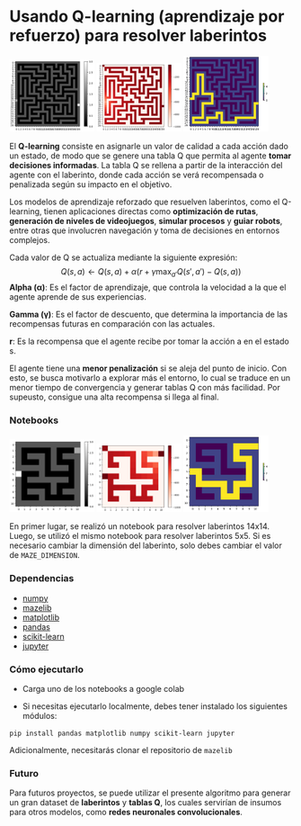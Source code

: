 # Usando Q-learning (aprendizaje por refuerzo) para resolver laberintos
<img src="./assets/maze14x14.PNG" alt="Descripción de la imagen 1" style="width: 30%; display: inline-block;"> 
<img src="./assets/reward14x14.PNG" alt="Descripción de la imagen 2" style="width: 30%; display: inline-block;"> 
<img src="./assets/solve14x14.PNG" alt="Descripción de la imagen 3" style="width: 30%; display: inline-block;">

El **Q-learning** consiste en asignarle un valor de calidad a cada acción dado un estado, de modo que se genere una tabla Q que permita al agente **tomar decisiones informadas**. La tabla Q se rellena a partir de la interacción del agente con el laberinto, donde cada acción se verá recompensada o penalizada según su impacto en el objetivo.

Los modelos de aprendizaje reforzado que resuelven laberintos, como el Q-learning, tienen aplicaciones directas como **optimización de rutas**, **generación de niveles de videojuegos**, **simular procesos** y **guiar robots**, entre otras que involucren navegación y toma de decisiones en entornos complejos.

Cada valor de Q se actualiza mediante la siguiente expresión:
$$
\begin{equation}
Q(s, a) \leftarrow Q(s, a) + \alpha (r + \gamma \max_{a'} Q(s', a') - Q(s, a))
\end{equation}
$$
**Alpha (α)**: Es el factor de aprendizaje, que controla la velocidad a la que el agente aprende de sus experiencias.

**Gamma (γ)**: Es el factor de descuento, que determina la importancia de las recompensas futuras en comparación con las actuales.

**r**: Es la recompensa que el agente recibe por tomar la acción a en el estado s.

El agente tiene una **menor penalización** si se aleja del punto de inicio. Con esto, se busca motivarlo a explorar más el entorno, lo cual se traduce en un menor tiempo de convergencia y generar tablas Q con más facilidad. Por supeusto, consigue una alta recompensa si llega al final.

### Notebooks

<img src="./assets/maze5x5.PNG" alt="Descripción de la imagen 1" style="width: 30%; display: inline-block;"> 
<img src="./assets/reward5x5.PNG" alt="Descripción de la imagen 2" style="width: 30%; display: inline-block;"> 
<img src="./assets/solve5x5.PNG" alt="Descripción de la imagen 3" style="width: 30%; display: inline-block;">

En primer lugar, se realizó un notebook para resolver laberintos 14x14. Luego, se utilizó el mismo notebook para resolver laberintos 5x5. Si es necesario 
cambiar la dimensión del laberinto, solo debes cambiar el valor de `MAZE_DIMENSION`. 



### Dependencias
- [numpy](https://numpy.org/install/)  
- [mazelib](https://github.com/john-science/mazelib?tab=readme-ov-file)
- [matplotlib](https://matplotlib.org/stable/install/index.html)
- [pandas](https://pandas.pydata.org/docs/getting_started/install.html)
- [scikit-learn](https://scikit-learn.org/stable/install.html)
- [jupyter](https://jupyter.org/install)

### Cómo ejecutarlo
- Carga uno de los notebooks a google colab

- Si necesitas ejecutarlo localmente, debes tener instalado los siguientes módulos:
```
pip install pandas matplotlib numpy scikit-learn jupyter
```
Adicionalmente, necesitarás clonar el repositorio de `mazelib`

### Futuro
Para futuros proyectos, se puede utilizar el presente algoritmo para generar un gran dataset de **laberintos** y **tablas Q**, los cuales servirían de insumos para otros modelos, como **redes neuronales convolucionales**. 